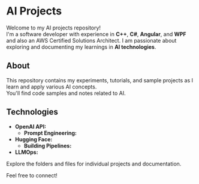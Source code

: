 # AI Projects

Welcome to my AI projects repository!  
I'm a software developer with experience in **C++**, **C#**, **Angular**, and **WPF** and also an AWS Certified Solutions Architect. I am passionate about exploring and documenting my learnings in **AI technologies**.

## About

This repository contains my experiments, tutorials, and sample projects as I learn and apply various AI concepts.  
You'll find code samples and notes related to AI.

## Technologies

- **OpenAI API:**
  - **Prompt Engineering:**
- **Hugging Face:**
  - **Building Pipelines:**
- **LLMOps:**
  
Explore the folders and files for individual projects and documentation.

Feel free to connect!
